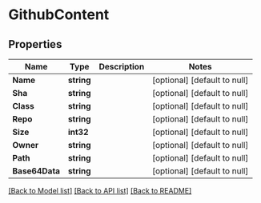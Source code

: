# GithubContent

## Properties
Name | Type | Description | Notes
------------ | ------------- | ------------- | -------------
**Name** | **string** |  | [optional] [default to null]
**Sha** | **string** |  | [optional] [default to null]
**Class** | **string** |  | [optional] [default to null]
**Repo** | **string** |  | [optional] [default to null]
**Size** | **int32** |  | [optional] [default to null]
**Owner** | **string** |  | [optional] [default to null]
**Path** | **string** |  | [optional] [default to null]
**Base64Data** | **string** |  | [optional] [default to null]

[[Back to Model list]](../README.md#documentation-for-models) [[Back to API list]](../README.md#documentation-for-api-endpoints) [[Back to README]](../README.md)


